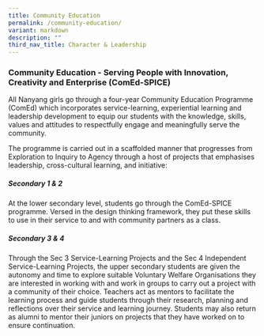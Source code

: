 ```yaml
---
title: Community Education
permalink: /community-education/
variant: markdown
description: ""
third_nav_title: Character & Leadership
---
```

### Community Education - Serving People with Innovation, Creativity and Enterprise (ComEd-SPICE)

All Nanyang girls go through a four-year Community Education Programme (ComEd) which incorporates service-learning, experiential learning and leadership development to equip our students with the knowledge, skills, values and attitudes to respectfully engage and meaningfully serve the community. 

The programme is carried out in a scaffolded manner that progresses from Exploration to Inquiry to Agency through a host of projects that emphasises leadership, cross-cultural learning, and initiative:

##### Secondary 1 & 2
At the lower secondary level, students go through the ComEd-SPICE programme. Versed in the design thinking framework, they put these skills to use in their service to and with community partners as a class.
 
##### Secondary 3 & 4
Through the Sec 3 Service-Learning Projects and the Sec 4 Independent Service-Learning Projects, the upper secondary students are given the autonomy and time to explore suitable Voluntary Welfare Organisations they are interested in working with and work in groups to carry out a project with a community of their choice. Teachers act as mentors to facilitate the learning process and guide students through their research, planning and reflections over their service and learning journey. Students may also return as alumni to mentor their juniors on projects that they have worked on to ensure continuation.